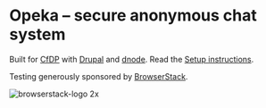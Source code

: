 Opeka – secure anonymous chat system
====================================

Built for [CfDP][] with [Drupal][] and [dnode][]. Read the [Setup instructions][].

[Setup instructions]: https://github.com/cfdp/opeka/wiki/_pages

Testing generously sponsored by [BrowserStack][].

![browserstack-logo 2x](https://user-images.githubusercontent.com/391794/44723504-7bb24400-aad0-11e8-85ff-2f970b869d85.png)

[CfDP]: http://www.cfdp.dk/
[Drupal]: http://drupal.org/
[dnode]: https://github.com/substack/dnode/
[BrowserStack]: https://browserstack.com/
